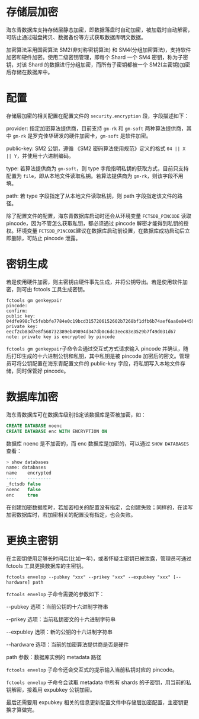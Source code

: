 # 存储层加密

海东青数据库支持存储层静态加密，即数据落盘时自动加密，被加载时自动解密，可防止通过磁盘拷贝、数据备份等方式获取数据库明文数据。

加密算法采用国密算法 SM2(非对称密钥算法) 和 SM4(分组加密算法)，支持软件加密和硬件加密。使用二级密钥管理，即每个 Shard 一个 SM4 密钥，称为子密钥，对该 Shard 的数据进行分组加密，而所有子密钥都被一个 SM2(主密钥)加密后存储在数据库中。

# 配置

存储层加密的相关配置在配置文件的 `security.encryption` 段，字段描述如下：

provider: 指定加密算法提供商，目前支持 `gm-rk` 和 `gm-soft` 两种算法提供商，其中 `gm-rk` 是罗克佳华研发的硬件加密卡，`gm-soft` 是软件加密。

public-key: SM2 公钥，遵循 《SM2 密码算法使用规范》定义的格式 `04 || X || Y`，并使用十六进制编码。

type: 若算法提供商为 `gm-soft`，则 type 字段指明私钥的获取方式，目前只支持配置为 `file`，即从本地文件读取私钥。若算法提供商为 `gm-rk`，则该字段不用填。

path: 若 type 字段指定了从本地文件读取私钥，则 path 字段指定该文件的路径。



除了配置文件的配置，海东青数据库启动时还会从环境变量 `FCTSDB_PINCODE` 读取 pincode，因为不管怎么获取私钥，都必须通过 pincode 解密才能得到私钥的授权。环境变量 `FCTSDB_PINCODE`建议在数据库启动前设置，在数据库成功启动后立即删除，可防止 pincode 泄露。

# 密钥生成

若是使用硬件加密，则主密钥由硬件事先生成，并将公钥导出。若是使用软件加密，则可由 fctools 工具生成密钥。

```shell
fctools gm genkeypair
pincode:
confirm:
public key:   04dfe998c7c5febbfe7784e0c19bcd3157206152602b7268bf1dfb6b74aef6aa0e84459854298b8357b0635e1f951bc9c1530ea01c87ad562dcbe8b4cc64b10238
private key:  eecf2cb83d7e8f568732389eb49894d347db0c6dc3eec83e3529b7f49d031d67
note: private key is encrypted by pincode
```

`fctools gm genkeypair`子命令会通过交互式方式请求输入 pincode 并确认，随后打印生成的十六进制公钥和私钥，其中私钥是被 pincode 加密后的密文。管理员可将公钥配置在海东青配置文件的 public-key 字段，将私钥写入本地文件存储，同时保管好 pincode。

# 数据库加密

海东青数据库可在数据库级别指定该数据库是否被加密，如：

```sql
CREATE DATABASE noenc
CREATE DATABASE enc WITH ENCRYPTION ON
```

数据库 noenc 是不加密的，而 enc 数据库是加密的，可以通过 `SHOW DATABASES` 查看：

```sql
> show databases
name: databases
name    encrypted
----    ---------
_fctsdb false
noenc   false
enc     true
```

在创建加密数据库时，若加密相关的配置没有指定，会创建失败；同样的，在读写加密数据库时，若加密相关的配置没有指定，也会失败。

# 更换主密钥

在主密钥使用足够长时间后(比如一年)，或者怀疑主密钥已被泄露，管理员可通过 fctools 工具更换数据库的主密钥。

```shell
fctools envelop --pubkey "xxx" --prikey "xxx" --expubkey "xxx" [--hardware] path
```

`fctools envelop` 子命令需要的参数如下：

--pubkey 选项：当前公钥的十六进制字符串

--prikey 选项：当前私钥密文的十六进制字符串

--expubley 选项：新的公钥的十六进制字符串

--hardware 选项：当前的加密算法提供商是否是硬件

path 参数：数据库实例的 metadata 路径

`fctools envelop` 子命令还会交互式的提示输入当前私钥对应的 pincode。



`fctools envelop` 子命令会读取 metadata 中所有 shards 的子密钥，用当前的私钥解密，接着用 expubkey 公钥加密。

最后还需要用 expubkey 相关的信息更新配置文件中存储层加密配置，主密钥更换才算做完。

